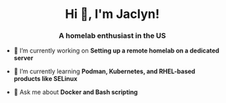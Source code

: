 <h1 align="center">Hi 👋, I'm Jaclyn!</h1>
<h3 align="center">A homelab enthusiast in the US</h3>

- 🔭 I’m currently working on **Setting up a remote homelab on a dedicated server**

- 🌱 I’m currently learning **Podman, Kubernetes, and RHEL-based products like SELinux**

- 💬 Ask me about **Docker and Bash scripting**
